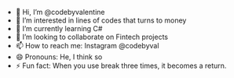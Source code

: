 - 👋 Hi, I’m @codebyvalentine
- 👀 I’m interested in lines of codes that turns to money
- 🌱 I’m currently learning C#
- 💞️ I’m looking to collaborate on Fintech projects
- 📫 How to reach me: Instagram @codebyval
- 😄 Pronouns: He, I think so 
- ⚡ Fun fact: When you use break three times, it becomes a return.

<!---
codebyvalentine/codebyvalentine is a ✨ special ✨ repository because its `README.md` (this file) appears on your GitHub profile.
You can click the Preview link to take a look at your changes.
--->
